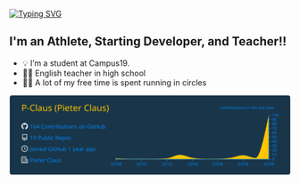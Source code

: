[![Typing SVG](https://readme-typing-svg.demolab.com?font=VT323&size=25&pause=1000&color=00FF41&background=0D020800&center=true&vCenter=true&width=600&height=70&lines=Hi+there+%F0%9F%91%8B%2C+I'm+Pieter;I'm+a+student+at+Campus+19)](https://git.io/typing-svg)

## I'm an Athlete, Starting Developer, and Teacher!!

- 💡 I’m a student at Campus19. 
- 🧑‍🏫 English teacher in high school
- 🏃‍♂️ A lot of my free time is spent running in circles

![](https://raw.githubusercontent.com/P-Claus/profile-stats/master/profile-summary-card-output/cobalt2/0-profile-details.svg)



